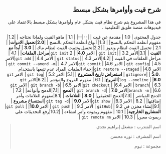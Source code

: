 ﻿




<div dir = rtl > 

## شرح قيت وأوامرها بشكل مبسط

في هذا المشروع يتم شرح نظام قيت بشكل عام  وأوامرها بشكل مبسط بالاعتماد على فيديوهات منصة طويق التعليمية .

جدول المحتوى 
| 1.0 | مقدمة عن قيت |
|--|--|
| 1.1 |  ماهو القيت ولماذا نحتاجه |
|1.2|مفهوم أنظمة التحكم بالنسخ|
|  1.3| أنواع أنظمة التحكم بالنسخ |
|**2.0**|**تحميل الادوات**|
| 2.1 | تحميل القيت لنظام وندوز |
|2.2|تحميل وتثبيت القيت لنظام ماك|
| **3.0** | **أبدأ مع القيت** |
|3.1|الأمر `git init`|
| 3.2 | الامر `git init` 2 |
|**4.0**|**مراحل الملفات**|
| 4.1 | مراحل الملفات في القيت |
|4.2|الامر `git status`|
| 4.3 | الامر `git add` |
|4.4|الامر `git config`|
| 4.5 |  الامر `git commit` |
|4.6|الامر `git commit --amend -m`|
| 4.7 | الامر `git restore --staged` |
|4.8|إخفاء الملفات المراد عدم تتبعها باستخدام `.gitignore`|
| **5.0** | **استعراض تاريخ المشروع** |
|5.1| الامر `git log`|
| 5.2 | الامر `git log --oneline` |
|**6.0**|**الفروع**|
| 6.1 | مفهوم الفروع والمؤشر |
|6.2|الامر `git branch`|
| 6.3 | الامر `git checkout`  |
|6.4|الامر `git branch -b`|
| 6.5 | الامر `git branch -m` |
|6.6|الامر `git branch -d`|
| **7.0** | **الدمج** |
|7.1|الدمج وأنواعه|
| 7.2 | الدمج المباشر |
|7.3|الدمج الحقيقي|
| **8.0** | **العلامات** |
|8.1|مفهوم العلامات وأمر إضافتها|
| 8.2 | الامر `git show` |
|8.3|الامر `git tag -d`|
| **9.0** |**استنساخ مشروع**  |
|9.1|إنشاء مخزن في `gitHub`|
| 9.2 |  الامر `git push` |
| 9.3 | الامر `git pull` |
|**10.0**|**المشاريع الخارجية**|
| 10.1 | مفهوم ريموت وأمر انشاءه |
|10.2|رفع التحديثات على ريموت معين|
| 10.3 | الامر `git remote rm` |

> اسم المتدرب : مشعل إبراهيم نجدي
> 
> اسم المشرف : نوره محسن 
> 
> مجموعة : نيوم

</dir>





